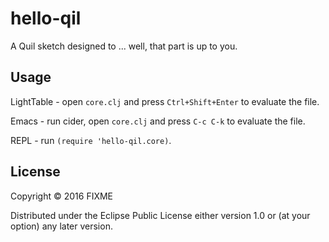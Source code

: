 # hello-qil

A Quil sketch designed to ... well, that part is up to you.

## Usage

LightTable - open `core.clj` and press `Ctrl+Shift+Enter` to evaluate the file.

Emacs - run cider, open `core.clj` and press `C-c C-k` to evaluate the file.

REPL - run `(require 'hello-qil.core)`.

## License

Copyright © 2016 FIXME

Distributed under the Eclipse Public License either version 1.0 or (at
your option) any later version.
